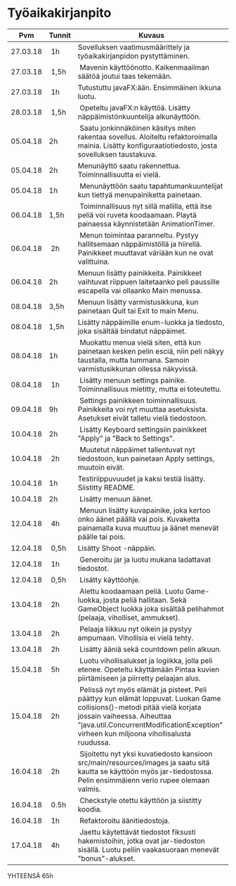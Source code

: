 # Työaikakirjanpito

 Pvm | Tunnit | Kuvaus
 ---- | ---- | ----
 27.03.18 | 1h | Sovelluksen vaatimusmäärittely ja työaikakirjanpidon pystyttäminen.
 27.03.18 | 1,5h | Mavenin käyttöönotto. Kaikenmaailman säätöä joutui taas tekemään.
 27.03.18 | 1h | Tutustuttu javaFX:ään. Ensimmäinen ikkuna luotu.
 28.03.18 | 1,5h | Opeteltu javaFX:n käyttöä. Lisätty näppäimistönkuuntelija alkunäyttöön.
 05.04.18 | 2h | Saatu jonkinnäköinen käsitys miten rakentaa sovellus. Aloiteltu refaktoroimalla mainia. Lisätty konfiguraatiotiedosto, josta sovelluksen taustakuva.
 05.04.18 | 2h | Menunäyttö saatu rakennettua. Toiminnallisuutta ei vielä.
 05.04.18 | 1h | Menunäyttöön saatu tapahtumankuuntelijat kun tiettyä menupainiketta painetaan.
 06.04.18 | 1,5h | Toiminnallisuus nyt sillä mallilla, että itse peliä voi ruveta koodaamaan. Playtä painaessa käynnistetään AnimationTimer.
 06.04.18 | 2h | Menun toimintaa paranneltu. Pystyy hallitsemaan näppäimistöllä ja hiirellä. Painikkeet muuttavat väriään kun ne ovat valittuina.
 06.04.18 | 2h | Menuun lisätty painikkeita. Painikkeet vaihtuvat riippuen laitetaanko peli paussille escapella vai ollaanko Main menussa.
 08.04.18 | 3,5h | Menuun lisätty varmistusikkuna, kun painetaan Quit tai Exit to main Menu.
 08.04.18 | 1,5h | Lisätty näppäimille enum-luokka ja tiedosto, joka sisältää bindatut näppäimet.
 08.04.18 | 1h | Muokattu menua vielä siten, että kun painetaan kesken pelin esciä, niin peli näkyy taustalla, mutta tummana. Samoin varmistusikkunan ollessa näkyvissä.
 08.04.18 | 1h | Lisätty menuun settings painike. Toiminnallisuus mietitty, mutta ei toteutettu.
 09.04.18 | 9h | Settings painikkeen toiminnallisuus. Painikkeita voi nyt muuttaa asetuksista. Asetukset eivät talletu vielä tiedostoon.
 10.04.18 | 2h | Lisätty Keyboard settingsiin painikkeet "Apply" ja "Back to Settings".
 10.04.18 | 2h | Muutetut näppäimet tallentuvat nyt tiedostoon, kun painetaan Apply settings, muutoin eivät.
 10.04.18 | 1h | Testiriippuvuudet ja kaksi testiä lisätty. Siistitty README.
 10.04.18 | 2h | Lisätty menuun äänet.
 12.04.18 | 4h | Menuun lisätty kuvapainike, joka kertoo onko äänet päällä vai pois. Kuvaketta painamalla kuva muuttuu ja äänet menevät päälle tai pois.
 12.04.18 | 0,5h | Lisätty Shoot -näppäin.
 12.04.18 | 1h | Generoitu jar ja luotu mukana ladattavat tiedostot.
 12.04.18 | 0,5h | Lisätty käyttöohje.
 13.04.18 | 2h | Alettu koodaamaan peliä. Luotu Game-luokka, josta peliä hallitaan. Sekä GameObject luokka joka sisältää pelihahmot (pelaaja, viholliset, ammukset).
 13.04.18 | 2h | Pelaaja liikkuu nyt oikein ja pystyy ampumaan. Vihollisia ei vielä tehty.
 13.04.18 | 2h | Lisätty ääniä sekä countdown pelin alkuun.
 15.04.18 | 5h | Luotu vihollisalukset ja logiikka, jolla peli etenee. Opeteltu käyttämään Pintaa kuvien piirtämiseen ja piirretty pelaajan alus.
 15.04.18 | 2h | Pelissä nyt myös elämät ja pisteet. Peli päättyy kun elämät loppuvat. Luokan Game collisions()-metodi pitää vielä korjata jossain vaiheessa. Aiheuttaa "java.util.ConcurrentModificationException" virheen kun miljoona vihollisalusta ruudussa.
 16.04.18 | 2h | Sijoitettu nyt yksi kuvatiedosto kansioon src/main/resources/images ja saatu sitä kautta se käyttöön myös jar-tiedostossa. Pelin ensimmäienn verio rupee olemaan valmis.
 16.04.18 | 0.5h | Checkstyle otettu käyttöön ja siistitty koodia.
 16.04.18 | 1h | Refaktoroitu äänitiedostoja.
 17.04.18 | 4h | Jaettu käytettävät tiedostot fiksusti hakemistoihin, jotka ovat jar-tiedoston sisällä. Luotu peliin vaakasuoraan menevät "bonus"-alukset.
 YHTEENSÄ 65h
